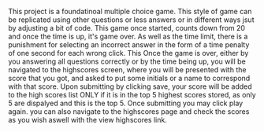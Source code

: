 This project is a foundatinoal multiple choice game. This style of game can be replicated using other questions or less answers or in different ways jsut by adjusting a bit of code.
This game once started, counts down from 20 and once the time is up, it's game over. As well as the time limit, there is a punishment for selecting an incorrect answer in the form of a time penalty of one second for each wrong click. This
Once the game is over, either by you answering all questions correctly or by the time being up, you will be navigated to the highscores screen, where you will be presented with the score that you got, and asked to put some initials or a name to correspond with that score. Upon submitting by clicking save, your score will be added to the high scores list ONLY if it is in the top 5 highest scores stored, as only 5 are dispalyed and this is the top 5.
Once submitting you may click play again. you can also navigate to the highscores page and check the scores as you wish aswell with the view highscores link.